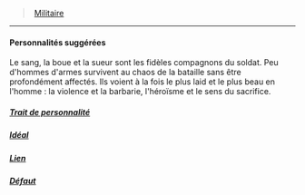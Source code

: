 ﻿---
!Items
Id: background_militaire_hd.md#personnalités-suggérées
ParentLink: background_militaire_hd.md#militaire
Name: Personnalités suggérées
ParentName: Militaire
NameLevel: 4
Attributes: {}
Description: >+
  Le sang, la boue et la sueur sont les fidèles compagnons du soldat. Peu d'hommes d'armes survivent au chaos de la bataille sans être profondément affectés. Ils voient à la fois le plus laid et le plus beau en l'homme : la violence et la barbarie, l'héroïsme et le sens du sacrifice.

---
> [Militaire](hd_background_militaire.md)

---

#### Personnalités suggérées

Le sang, la boue et la sueur sont les fidèles compagnons du soldat. Peu d'hommes d'armes survivent au chaos de la bataille sans être profondément affectés. Ils voient à la fois le plus laid et le plus beau en l'homme : la violence et la barbarie, l'héroïsme et le sens du sacrifice.



##### [Trait de personnalité](hd_background_militaire_trait_de_personnalite.md)



##### [Idéal](hd_background_militaire_ideal.md)



##### [Lien](hd_background_militaire_lien.md)



##### [Défaut](hd_background_militaire_defaut.md)

